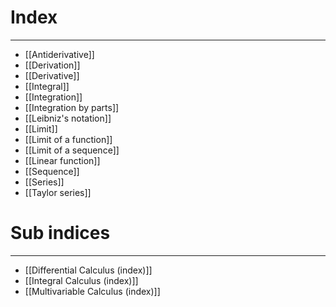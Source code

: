 # Index
---
- [[Antiderivative]]
- [[Derivation]]
- [[Derivative]]
- [[Integral]]
- [[Integration]]
- [[Integration by parts]]
- [[Leibniz's notation]]
- [[Limit]]
- [[Limit of a function]]
- [[Limit of a sequence]]
- [[Linear function]]
- [[Sequence]]
- [[Series]]
- [[Taylor series]]

# Sub indices
---
- [[Differential Calculus (index)]]
- [[Integral Calculus (index)]]
- [[Multivariable Calculus (index)]]
